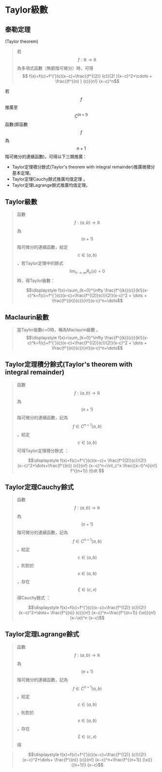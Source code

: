 # Taylor級數

## 泰勒定理\(Taylor theorem\)

> 若$$f:\mathbb{R} \rightarrow \mathbb{R}$$為多項式函數（無窮階可微分）時，可得$$ f(x)=f(c)+f^{′}(c)(x−c)+\frac{(f^{(2)} (c)}{2! }(x−c)^2+\cdots + \frac{(f^{(n) } (c)}{n!} (x−c)^n$$

若$$f$$推廣至$$C^{(n+1)}$$ 函數\(即函數$$f$$為$$n+1$$階可微分的連續函數\)，可得以下三類推廣：

* Taylor定理積分餘式\(Taylor's theorem with integral remainder\)推廣微積分基本定理。
* Taylor定理Cauchy餘式推廣均值定理  。
* Taylor定理Lagrange餘式推廣均值定理。

## Taylor級數

> 函數$$f:(a,b) \rightarrow \mathbb{R}$$ 為$$(n+1)$$階可微分的連續函數，給定$$c \in (a,b)$$，若Taylor定理中的餘式$$\displaystyle \lim_{ n \rightarrow \infty} R_n(x)=0$$時，得Taylor級數：
>
> $$\displaystyle f(x)=\sum_{k=0}^\infty \frac{f^{(k)}(c)}{k!}(x-c)^k=f(c)+f^{'}(c)(x-c)+\frac{f^{(2)}(c)}{2!}(x-c)^2 + \dots + \frac{f^{(n)}(c)}{n!}(x-c)^n+\dots$$

## Maclaurin級數

> 當Taylor級數c=0時，稱為Maclaurin級數 。$$\displaystyle f(x)=\sum_{k=0}^\infty \frac{f^{(k)}(c)}{k!}(x-c)^k=f(c)+f^{'}(c)(x-c)+\frac{f^{(2)}(c)}{2!}(x-c)^2 + \dots + \frac{f^{(n)}(c)}{n!}(x-c)^n+\dots$$



## Taylor定理積分餘式\(Taylor's theorem with integral remainder\)

> 函數$$f:(a,b) \rightarrow \mathbb{R}$$ 為$$(n+1)$$階可微分的連續函數，記為$$f \in C^{n+1} (a,b) $$。給定 $$c \in (a,b)$$ 可得Taylor定理積分餘式：
>
> $$\displaystyle f(x)=f(c)+f^{′}(c)(x−c)+ \frac{f^{(2)}(c)}{2!} (x−c)^2+\dots+\frac{f^{(n)} (c)}{n!} (x−c)^n+\int_c^x \frac{(x−t)^n}{n!} f^{(n+1)} (t)dt $$

## Taylor定理Cauchy餘式

> 函數$$f:(a,b) \rightarrow \mathbb{R}$$ 為$$(n+1)$$階可微分的連續函數，記為$$f \in C^{n+1} (a,b) $$。給定 $$c \in (a,b)$$ ，則對於$$ x\in (a,b)$$，存在$$\xi \in (c,x)$$得Cauchy餘式：
>
> $$\displaystyle  f(x)=f(c)+f^{′}(c)(x−c)+\frac{f^{(2)}  (c)}{2!} (x−c)^2+\dots+ \frac{f^{(n)} (c)}{n!} (x−c)^n+\frac{f^{(n+1)} (\xi)}{n!} (x−\xi)^n (x−c)$$

## Taylor定理Lagrange餘式

> 函數$$f:(a,b) \rightarrow \mathbb{R}$$ 為$$(n+1)$$階可微分的連續函數，記為$$f \in C^{n+1} (a,b) $$。給定 $$c \in (a,b)$$ ，則對於$$ x\in (a,b)$$，存在$$\xi \in (c,x)$$得

> $$\displaystyle  f(x)=f(c)+f^{′}(c)(x−c)+\frac{f^{(2)}  (c)}{2!} (x−c)^2+\dots+ \frac{f^{(n)} (c)}{n!} (x−c)^n+\frac{f^{(n+1)} (\xi)}{(n+1)!}  (x−c)$$



